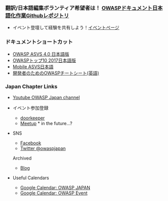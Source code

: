 ### 翻訳/日本語編集ボランティア希望者は！ [OWASPドキュメント日本語化作業Githubレポジトリ](https://github.com/owasp-ja)
* イベント登壇して経験を共有しよう！[イベントページ](https://owasp.org/www-chapter-japan/#div-event)

### ドキュメントショートカット
* [OWASP ASVS 4.0 日本語版](https://github.com/owasp-ja/asvs-ja)
* [OWASPトップ10 2017日本語版](https://github.com/OWASP/Top10/raw/master/2017/ja/OWASP%20Top%2010-2017(ja).pdf)
* [Mobile ASVS日本語](https://github.com/OWASP/owasp-masvs/blob/master/Document-ja/0x02-Frontispiece.md)
* [開発者のためのOWASPチートシート(英語)](https://docs.google.com/spreadsheets/d/1KNsAK1QbGih3WvmeTNeX5dj3_H1IHJTXrr98ZbFZZkg/edit#gid=0)

### Japan Chapter Links
* [Youtube OWASP Japan channel](https://www.youtube.com/channel/UCOsPioMMKzTTVv3__M0HFUw)

* イベント参加登録 
   * [doorkeeper](https://owasp.doorkeeper.jp/)
   * [Meetup](https://www.meetup.com/japan-owasp-meetup-group/) * in the future...?
   
* SNS
  * [Facebook](https://www.facebook.com/owaspjapan/)
  * [Twitter @owaspjapan](https://twitter.com/owaspjapan)
  
  Archived
  * [Blog](https://blog.owaspjapan.org/)
  
* Useful Calendars
  * [Google Calendar: OWASP JAPAN](https://calendar.google.com/calendar/b/1?cid=MGViaHU2dm5zdDYyOXMwM2lxMzR0NHZqbThAZ3JvdXAuY2FsZW5kYXIuZ29vZ2xlLmNvbQ)
  * [Google Calendar: OWASP Event](https://calendar.google.com/calendar/embed?src=hl6cjgs6ep1h7oniqgueu2bhbo%40group.calendar.google.com)
